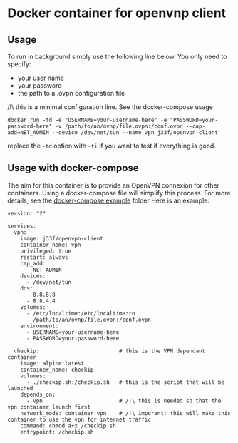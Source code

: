 # Docker container for openvnp client

## Usage 

To run in background simply use the following line below.
You only need to specify:
- your user name
- your password
- the path to a .ovpn configuration file

/!\ this is a minimal configuration line. See the docker-compose usage

```
docker run -td -e "USERNAME=your-username-here" -e "PASSWORD=your-password-here" -v /path/to/an/ovnp/file.ovpn:/conf.ovpn --cap-add=NET_ADMIN --device /dev/net/tun --name vpn j33f/openvpn-client
```

replace the ```-td``` option with ```-ti``` if you want to test if everything is good.

## Usage with docker-compose

The aim for this container is to provide an OpenVPN connexion for other containers.
Using a docker-compose file will simplify this process. 
For more details, see the [docker-compose example](./docker-compose%20example) folder
Here is an example:

```
version: "2"

services:
  vpn:
    image: j33f/openvpn-client
    container_name: vpn
    privileged: true
    restart: always
    cap_add:
      - NET_ADMIN
    devices:
      - /dev/net/tun
    dns:
      - 8.8.8.8
      - 8.8.4.4
    volumes:
      - /etc/localtime:/etc/localtime:ro
      - /path/to/an/ovnp/file.ovpn:/conf.ovpn
    environment:
      - USERNAME=your-username-here
      - PASSWORD=your-password-here

  checkip:                         # this is the VPN dependant container
    image: alpine:latest
    container_name: checkip         
    volumes:
      - ./checkip.sh:/checkip.sh   # this is the script that will be launched
    depends_on:
      - vpn                        # /!\ this is needed so that the vpn container launch first
    network_mode: container:vpn    # /!\ imporant: this will make this container to use the vpn for internet traffic
    command: chmod a+x /checkip.sh
    entrypoint: /checkip.sh
```